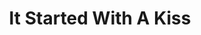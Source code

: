--- 
title: "It Started With A Kiss"
publishdate: "2019-3-21T16:48:46+02:00"
src: "https://365manga.net/manga/it-started-with-a-kiss"
image: "https://data.365manga.net/images/thumbnails/24544-it-started-with-a-kiss.jpg"
description: "Not to be mistaken with Itazura na Kiss. From Be With You Scans: A girl takes a pencil left out by the sempai who she has a crush on, but she was unknowingly being watched by another boy while taking it. In order to keep her secret, he demands... that... she... kiss... him!"
---